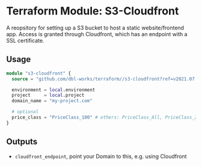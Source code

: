 # Terraform Module: S3-Cloudfront

A reopsitory for setting up a S3 bucket to host a static website/frontend app. Access is granted through Cloudfront, which has an endpoint with a SSL certificate.


## Usage

```terraform
module "s3-cloudfront" {
  source = "github.com/dbl-works/terraform//s3-cloudfront?ref=v2021.07.XX" # @TODO: update on release

  environment = local.environment
  project     = local.project
  domain_name = "my-project.com"

  # optional
  price_class = "PriceClass_100" # others: PriceClass_All, PriceClass_200
}
```


## Outputs
- `cloudfront_endpoint`, point your Domain to this, e.g. using Cloudfront
